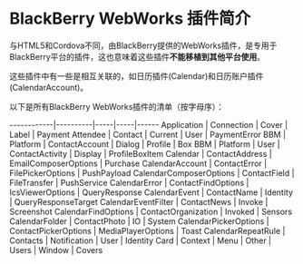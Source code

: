 BlackBerry WebWorks 插件简介
============================

与HTML5和Cordova不同，由BlackBerry提供的WebWorks插件，是专用于BlackBerry平台的插件，这也意味着这些插件**不能移植到其他平台使用**。

这些插件中有一些是相互关联的，如日历插件(Calendar)和日历账户插件(CalendarAccount)。

以下是所有BlackBerry WebWorks插件的清单（按字母序）：

------------|----------|-----|-----|------
Application | Connection | Cover | Label | Payment
Attendee | Contact | Current | User | PaymentError
BBM | Platform | ContactAccount | Dialog | Profile | Box
BBM | Platform | User | ContactActivity | Display | ProfileBoxItem
Calendar | ContactAddress | EmailComposerOptions | Purchase
CalendarAccount | ContactError | FilePickerOptions | PushPayload
CalendarComposerOptions | ContactField | FileTransfer | PushService
CalendarError | ContactFindOptions | IcsViewerOptions | QueryResponse
CalendarEvent | ContactName | Identity | QueryResponseTarget
CalendarEventFilter | ContactNews | Invoke | Screenshot
CalendarFindOptions | ContactOrganization | Invoked | Sensors
CalendarFolder | ContactPhoto | IO | System
CalendarPickerOptions | ContactPickerOptions | MediaPlayerOptions | Toast
CalendarRepeatRule | Contacts | Notification | User | Identity
Card | Context | Menu | Other | Users | Window | Covers
